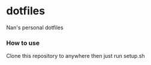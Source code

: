 # dotfiles
Nan's personal dotfiles

### How to use
Clone this repository to anywhere then just run setup.sh
